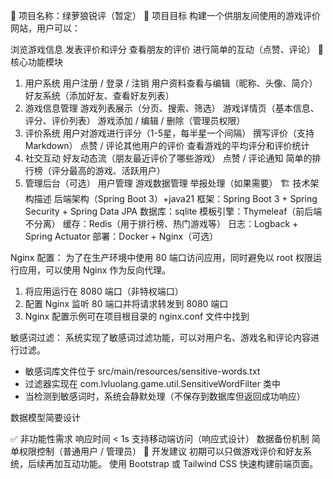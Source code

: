 🧾 项目名称：绿萝狼锐评（暂定）
🎯 项目目标
构建一个供朋友间使用的游戏评价网站，用户可以：

浏览游戏信息
发表评价和评分
查看朋友的评价
进行简单的互动（点赞、评论）
📌 核心功能模块
1. 用户系统
用户注册 / 登录 / 注销
用户资料查看与编辑（昵称、头像、简介）
好友系统（添加好友、查看好友列表）
2. 游戏信息管理
游戏列表展示（分页、搜索、筛选）
游戏详情页（基本信息、评分、评价列表）
游戏添加 / 编辑 / 删除（管理员权限）
3. 评价系统
用户对游戏进行评分（1-5星，每半星一个间隔）
撰写评价（支持 Markdown）
点赞 / 评论其他用户的评价
查看游戏的平均评分和评价统计
4. 社交互动
好友动态流（朋友最近评价了哪些游戏）
点赞 / 评论通知
简单的排行榜（评分最高的游戏、活跃用户）
5. 管理后台（可选）
用户管理
游戏数据管理
举报处理（如果需要）
🏗️ 技术架构描述
后端架构（Spring Boot 3）+java21
框架：Spring Boot 3 + Spring Security + Spring Data JPA
数据库：sqlite
模板引擎：Thymeleaf（前后端不分离）
缓存：Redis（用于排行榜、热门游戏等）
日志：Logback + Spring Actuator
部署：Docker + Nginx（可选）

Nginx 配置：
为了在生产环境中使用 80 端口访问应用，同时避免以 root 权限运行应用，可以使用 Nginx 作为反向代理。
1. 将应用运行在 8080 端口（非特权端口）
2. 配置 Nginx 监听 80 端口并将请求转发到 8080 端口
3. Nginx 配置示例可在项目根目录的 nginx.conf 文件中找到

敏感词过滤：
系统实现了敏感词过滤功能，可以对用户名、游戏名和评论内容进行过滤。
- 敏感词库文件位于 src/main/resources/sensitive-words.txt
- 过滤器实现在 com.lvluolang.game.util.SensitiveWordFilter 类中
- 当检测到敏感词时，系统会静默处理（不保存到数据库但返回成功响应）

数据模型简要设计

✅ 非功能性需求
响应时间 < 1s
支持移动端访问（响应式设计）
数据备份机制
简单权限控制（普通用户 / 管理员）
🚀 开发建议
初期可以只做游戏评价和好友系统，后续再加互动功能。
使用 Bootstrap 或 Tailwind CSS 快速构建前端页面。